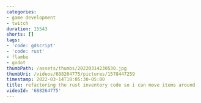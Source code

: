 ```yaml
---
categories:
- game development
- twitch
duration: 15543
shorts: []
tags:
- 'code: gdscript'
- 'code: rust'
- flambe
- godot
thumbPath: /assets/thumbs/20220314230530.jpg
thumbUri: /videos/688264775/pictures/1578447259
timestamp: 2022-03-14T18:05:30-05:00
title: refactoring the rust inventory code so i can move items around
videoId: '688264775'
---
```


